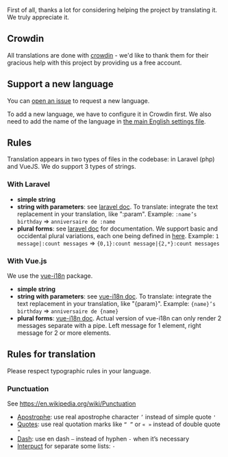 First of all, thanks a lot for considering helping the project by translating it. We truly appreciate it.

## Crowdin
All translations are done with [crowdin](https://crowdin.com/project/monicahq) - we'd like to thank them for their gracious help with this project by providing us a free account.

## Support a new language

You can [open an issue](https://github.com/monicahq/monica/issues/new) to request a new language.

To add a new language, we have to configure it in Crowdin first. We also need to add the name of the language in [the main English settings file](https://github.com/monicahq/monica/blob/master/resources/lang/en/settings.php).

## Rules

Translation appears in two types of files in the codebase: in Laravel (php) and VueJS. We do support 3 types of strings.

### With Laravel

- **simple string**
- **string with parameters**: see [laravel doc](https://laravel.com/docs/5.6/localization#replacing-parameters-in-translation-strings).
  To translate: integrate the text replacement in your translation, like ":param".
  Example: `:name’s birthday` => `anniversaire de :name`
- **plural forms**: see [laravel doc](https://laravel.com/docs/5.6/localization#pluralization) for documentation. We support basic and occidental plural variations, each one being defined in [here](https://github.com/laravel/framework/blob/5.6/src/Illuminate/Translation/MessageSelector.php#L110).
  Example: `1 message|:count messages` => `{0,1}:count message|{2,*}:count messages`

### With Vue.js

We use the [vue-i18n](https://www.npmjs.com/package/vue-i18n) package.

- **simple string**
- **string with parameters**: see [vue-i18n doc](http://kazupon.github.io/vue-i18n/en/formatting.html#html-formatting).
  To translate: integrate the text replacement in your translation, like "{param}".
  Example: `{name}’s birthday` => `anniversaire de {name}`
- **plural forms**: [vue-i18n doc](http://kazupon.github.io/vue-i18n/en/pluralization.html).
  Actual version of vue-i18n can only render 2 messages separate with a pipe. Left message for 1 element, right message for 2 or more elements.

## Rules for translation

Please respect typographic rules in your language.

### Punctuation

See https://en.wikipedia.org/wiki/Punctuation

- [Apostrophe](https://en.wikipedia.org/wiki/Apostrophe): use real apostrophe character `’` instead of simple quote `'`
- [Quotes](https://en.wikipedia.org/wiki/Quotation_mark): use real quotation marks like `“ ”` or `« »` instead of double quote `"`
- [Dash](https://en.wikipedia.org/wiki/Dash): use en dash `–` instead of hyphen `-` when it’s necessary
- [Interpuct](https://en.wikipedia.org/wiki/Interpunct) for separate some lists: `·`

